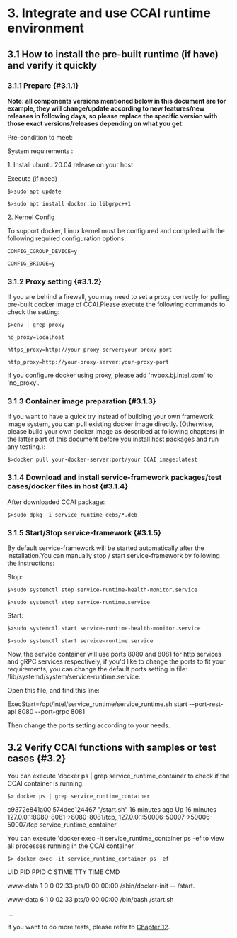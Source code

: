 # 3. Integrate and use CCAI runtime environment

## 3.1 How to install the pre-built runtime (if have) and verify it quickly

### 3.1.1 Prepare {#3.1.1}

**Note: all components versions mentioned below in this document are for
example, they will change/update according to new features/new releases in
following days, so please replace the specific version with those exact
versions/releases depending on what you get.**

Pre-condition to meet:

System requirements :

1\. Install ubuntu 20.04 release on your host

Execute (if need)

    $>sudo apt update
    
    $>sudo apt install docker.io libgrpc++1

2\. Kernel Config

To support docker, Linux kernel must be configured and compiled with the
following required configuration options:

    CONFIG_CGROUP_DEVICE=y
    
    CONFIG_BRIDGE=y

### 3.1.2 Proxy setting {#3.1.2}

If you are behind a firewall, you may need to set a proxy correctly for pulling
pre-built docker image of CCAI.Please execute the following commands to check
the setting:

    $>env | grep proxy
    
    no_proxy=localhost
    
    https_proxy=http://your-proxy-server:your-proxy-port
    
    http_proxy=http://your-proxy-server:your-proxy-port

If you configure docker using proxy, please add 'nvbox.bj.intel.com' to 'no_proxy'.

### 3.1.3 Container image preparation {#3.1.3}

If you want to have a quick try instead of building your own framework image
system, you can pull existing docker image directly. (Otherwise, please build
your own docker image as described at following chapters) in the latter part of
this document before you install host packages and run any testing.):

    $>docker pull your-docker-server:port/your CCAI image:latest

### 3.1.4 Download and install service-framework packages/test cases/docker files in host {#3.1.4}

After downloaded CCAI package:

    $>sudo dpkg -i service_runtime_debs/*.deb

### 3.1.5 Start/Stop service-framework {#3.1.5}

By default service-framework will be started automatically after the
installation.You can manually stop / start service-framework by following the
instructions:

Stop:

    $>sudo systemctl stop service-runtime-health-monitor.service
    
    $>sudo systemctl stop service-runtime.service

Start:

    $>sudo systemctl start service-runtime-health-monitor.service
    
    $>sudo systemctl start service-runtime.service

Now, the service container will use ports 8080 and 8081 for http services and
gRPC services respectively, if you'd like to change the ports to fit your
requirements, you can change the default ports setting in file:
    /lib/systemd/system/service-runtime.service.

Open this file, and find this line:

ExecStart=/opt/intel/service_runtime/service_runtime.sh start --port-rest-api
8080 --port-grpc 8081

Then change the ports setting according to your needs.

## 3.2 Verify CCAI functions with samples or test cases {#3.2}

You can execute 'docker ps | grep service_runtime_container to check if the
CCAI container is running.

    $> docker ps | grep service_runtime_container

c9372e841a00 574dee124467 "/start.sh" 16 minutes ago Up 16 minutes
127.0.0.1:8080-8081->8080-8081/tcp, 127.0.0.1:50006-50007->50006-50007/tcp
service_runtime_container

You can execute 'docker exec -it service_runtime_container ps -ef to view all processes running in the CCAI container

    $> docker exec -it service_runtime_container ps -ef

UID PID PPID C STIME TTY TIME CMD

www-data 1 0 0 02:33 pts/0 00:00:00 /sbin/docker-init -- /start.

www-data 6 1 0 02:33 pts/0 00:00:00 /bin/bash /start.sh

 ...

If you want to do more tests, please refer to [Chapter 12](#_sc2siv67h884).
